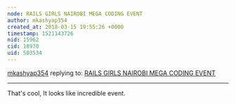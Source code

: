 ```yaml
---
node: RAILS GIRLS NAIROBI MEGA CODING EVENT
author: mkashyap354
created_at: 2018-03-15 19:55:26 +0000
timestamp: 1521143726
nid: 15962
cid: 18970
uid: 503534
---
```




[mkashyap354](../profile/mkashyap354) replying to: [RAILS GIRLS NAIROBI MEGA CODING EVENT](../notes/stella/03-15-2018/rails-girls-nairobi-mega-coding-event)

----
That's cool, It looks like incredible event.
